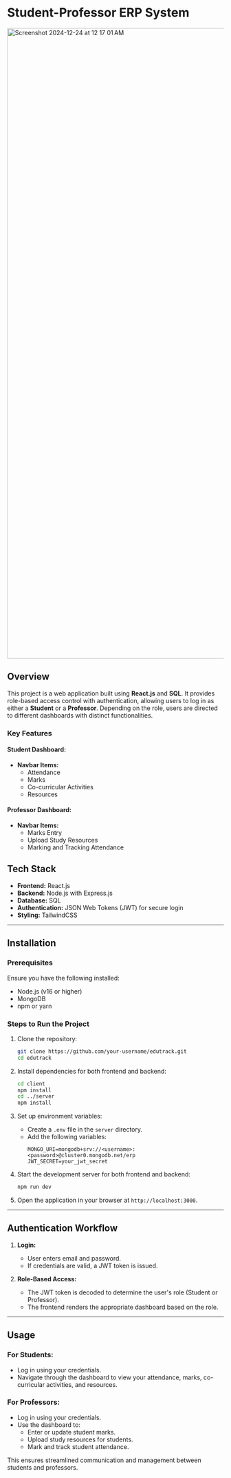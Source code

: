 # Student-Professor ERP System

<img width="1462" alt="Screenshot 2024-12-24 at 12 17 01 AM" src="https://github.com/user-attachments/assets/e62ac950-c498-40c0-b31f-5bffb97744f5" />


## Overview
This project is a web application built using **React.js** and **SQL**. It provides role-based access control with authentication, allowing users to log in as either a **Student** or a **Professor**. Depending on the role, users are directed to different dashboards with distinct functionalities.

### Key Features
#### Student Dashboard:
- **Navbar Items:**
  - Attendance
  - Marks
  - Co-curricular Activities
  - Resources

#### Professor Dashboard:
- **Navbar Items:**
  - Marks Entry
  - Upload Study Resources
  - Marking and Tracking Attendance

## Tech Stack
- **Frontend:** React.js
- **Backend:** Node.js with Express.js
- **Database:** SQL
- **Authentication:** JSON Web Tokens (JWT) for secure login
- **Styling:** TailwindCSS 

---

## Installation

### Prerequisites
Ensure you have the following installed:
- Node.js (v16 or higher)
- MongoDB
- npm or yarn

### Steps to Run the Project
1. Clone the repository:
   ```bash
   git clone https://github.com/your-username/edutrack.git
   cd edutrack
   ```

2. Install dependencies for both frontend and backend:
   ```bash
   cd client
   npm install
   cd ../server
   npm install
   ```

3. Set up environment variables:
   - Create a `.env` file in the `server` directory.
   - Add the following variables:
     ```env
     MONGO_URI=mongodb+srv://<username>:<password>@cluster0.mongodb.net/erp
     JWT_SECRET=your_jwt_secret
     ```

4. Start the development server for both frontend and backend:
   ```bash
   npm run dev
   ```

5. Open the application in your browser at `http://localhost:3000`.

---

## Authentication Workflow
1. **Login:**
   - User enters email and password.
   - If credentials are valid, a JWT token is issued.

2. **Role-Based Access:**
   - The JWT token is decoded to determine the user's role (Student or Professor).
   - The frontend renders the appropriate dashboard based on the role.

---

## Usage
### For Students:
- Log in using your credentials.
- Navigate through the dashboard to view your attendance, marks, co-curricular activities, and resources.

### For Professors:
- Log in using your credentials.
- Use the dashboard to:
  - Enter or update student marks.
  - Upload study resources for students.
  - Mark and track student attendance.

This ensures streamlined communication and management between students and professors.
